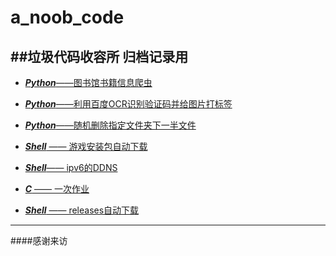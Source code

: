 # a_noob_code
##垃圾代码收容所   归档记录用 
---
* [***Python***——图书馆书籍信息爬虫](https://github.com/muzhiyun/a_noob_code/tree/master/Libraryry_spider)

* [***Python***——利用百度OCR识别验证码并给图片打标签](https://github.com/muzhiyun/a_noob_code/tree/master/CAPTCHA_OCR_Rename)

* [***Python***——随机删除指定文件夹下一半文件](https://github.com/muzhiyun/a_noob_code/tree/master/Delete_half)

* [***Shell*** —— 游戏安装包自动下载](https://github.com/muzhiyun/a_noob_code/tree/master/Game_auto_downloader)

* [***Shell***—— ipv6的DDNS](https://github.com/muzhiyun/a_noob_code/tree/master/ipv6_DDNS_shell)

* [***C*** —— 一次作业](https://github.com/muzhiyun/a_noob_code/tree/master/One_homework)

* [***Shell*** —— releases自动下载](https://github.com/muzhiyun/a_noob_code/tree/master/releases_downloader)

---
####感谢来访